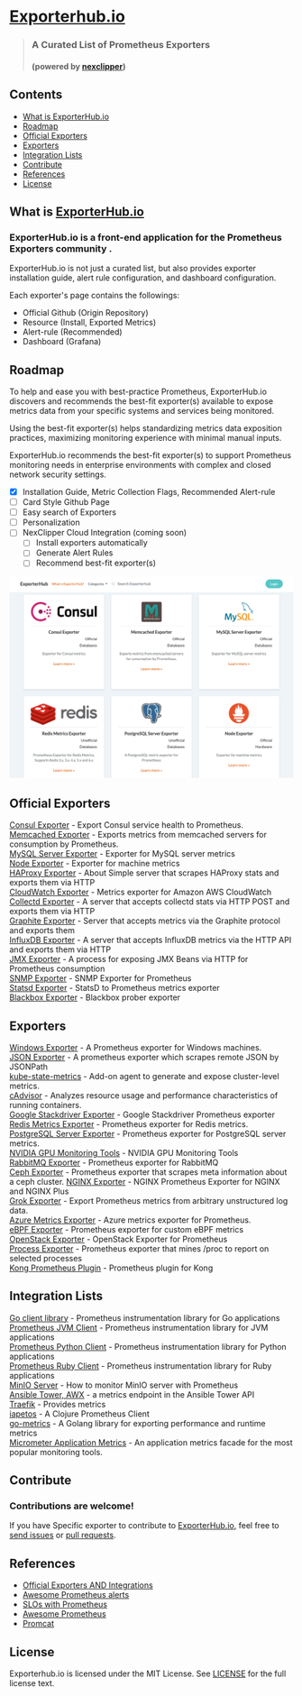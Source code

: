 # [Exporterhub.io](https://exporterhub.io/)
> ### A Curated List of Prometheus Exporters 
> #### (powered by [nexclipper](https://nexclipper.io))  

## Contents

- [What is ExporterHub.io](https://github.com/NexClipper/exporterhub.io#what-is-exporterhubio)
- [Roadmap](https://github.com/NexClipper/exporterhub.io#roadmap)
- [Official Exporters](https://github.com/NexClipper/exporterhub.io#official-exporters)
- [Exporters](https://github.com/NexClipper/exporterhub.io#exporters)
- [Integration Lists](https://github.com/NexClipper/exporterhub.io#integration-lists)
- [Contribute](https://github.com/NexClipper/exporterhub.io#contribute)
- [References](https://github.com/NexClipper/exporterhub.io#references)
- [License](https://github.com/NexClipper/exporterhub.io#license)

## What is [ExporterHub.io](https://exporterhub.io/)

### ExporterHub.io is a front-end application for the Prometheus Exporters community .

ExporterHub.io is not just a curated list, but also provides exporter installation guide, alert rule configuration, and dashboard configuration.

Each exporter's page contains the followings:

- Official Github (Origin Repository)
- Resource (Install, Exported Metrics)
- Alert-rule (Recommended)
- Dashboard (Grafana)


## Roadmap

To help and ease you with best-practice Prometheus, ExporterHub.io discovers and recommends the best-fit exporter(s) available to expose metrics data from your specific systems and services being monitored.

Using the best-fit exporter(s) helps standardizing metrics data exposition practices, maximizing monitoring experience with minimal manual inputs.

ExporterHub.io recommends the best-fit exporter(s) to support Prometheus monitoring needs in enterprise environments with complex and closed network security settings.


* [x] Installation Guide, Metric Collection Flags, Recommended Alert-rule
* [ ] Card Style Github Page
* [ ] Easy search of Exporters
* [ ] Personalization
* [ ] NexClipper Cloud Integration (coming soon)
  * [ ] Install exporters automatically
  * [ ] Generate Alert Rules
  * [ ] Recommend best-fit exporter(s)

![exporterhub](./media/exporterhub.png)

## Official Exporters

[Consul Exporter](https://github.com/NexClipper/exporterhub.io/blob/master/lists/consul/README.md) - Export Consul service health to Prometheus.  
[Memcached Exporter](https://github.com/NexClipper/exporterhub.io/blob/master/lists/memcached/README.md) - Exports metrics from memcached servers for consumption by Prometheus.   
[MySQL Server Exporter](https://github.com/NexClipper/exporterhub.io/blob/master/lists/mysql/README.md) - Exporter for MySQL server metrics   
[Node Exporter](https://github.com/NexClipper/exporterhub.io/blob/master/lists/node/README.md) - Exporter for machine metrics   
[HAProxy Exporter](https://github.com/NexClipper/exporterhub.io/blob/master/lists/haproxy/README.md) - About Simple server that scrapes HAProxy stats and exports them via HTTP   
[CloudWatch Exporter](https://github.com/prometheus/cloudwatch_exporter) - Metrics exporter for Amazon AWS CloudWatch   
[Collectd Exporter](https://github.com/prometheus/collectd_exporter) - A server that accepts collectd stats via HTTP POST and exports them via HTTP   
[Graphite Exporter](https://github.com/prometheus/graphite_exporter) - Server that accepts metrics via the Graphite protocol and exports them   
[InfluxDB Exporter](https://github.com/prometheus/influxdb_exporter) - A server that accepts InfluxDB metrics via the HTTP API and exports them via HTTP  
[JMX Exporter](https://github.com/prometheus/jmx_exporter) - A process for exposing JMX Beans via HTTP for Prometheus consumption   
[SNMP Exporter](https://github.com/prometheus/snmp_exporter) - SNMP Exporter for Prometheus   
[Statsd Exporter](https://github.com/prometheus/statsd_exporter) - StatsD to Prometheus metrics exporter   
[Blackbox Exporter](https://github.com/prometheus/blackbox_exporter) - Blackbox prober exporter   


## Exporters

[Windows Exporter](https://github.com/prometheus-community/windows_exporter) - A Prometheus exporter for Windows machines.    
[JSON Exporter](https://github.com/prometheus-community/json_exporter) - A prometheus exporter which scrapes remote JSON by JSONPath   
[kube-state-metrics](https://github.com/kubernetes/kube-state-metrics) - Add-on agent to generate and expose cluster-level metrics.    
[cAdvisor](https://github.com/google/cadvisor) - Analyzes resource usage and performance characteristics of running containers.   
[Google Stackdriver Exporter](https://github.com/prometheus-community/stackdriver_exporter) - Google Stackdriver Prometheus exporter   
[Redis Metrics Exporter](https://github.com/oliver006/redis_exporter) - Prometheus exporter for Redis metrics.   
[PostgreSQL Server Exporter](https://github.com/wrouesnel/postgres_exporter) - Prometheus exporter for PostgreSQL server metrics.   
[NVIDIA GPU Monitoring Tools](https://github.com/NVIDIA/gpu-monitoring-tools) - NVIDIA GPU Monitoring Tools   
[RabbitMQ Exporter](https://github.com/kbudde/rabbitmq_exporter) - Prometheus exporter for RabbitMQ     
[Ceph Exporter](https://github.com/digitalocean/ceph_exporter) - Prometheus exporter that scrapes meta information about a ceph cluster.
[NGINX Exporter](https://github.com/nginxinc/nginx-prometheus-exporter) - NGINX Prometheus Exporter for NGINX and NGINX Plus   
[Grok Exporter](https://github.com/fstab/grok_exporter) - Export Prometheus metrics from arbitrary unstructured log data.    
[Azure Metrics Exporter](https://github.com/RobustPerception/azure_metrics_exporter) - Azure metrics exporter for Prometheus.   
[eBPF Exporter](https://github.com/cloudflare/ebpf_exporter) - Prometheus exporter for custom eBPF metrics   
[OpenStack Exporter](https://github.com/openstack-exporter/openstack-exporter) - OpenStack Exporter for Prometheus    
[Process Exporter](https://github.com/ncabatoff/process-exporter) - Prometheus exporter that mines /proc to report on selected processes    
[Kong Prometheus Plugin](https://github.com/Kong/kong-plugin-prometheus) - Prometheus plugin for Kong    

## Integration Lists

[Go client library](https://github.com/prometheus/client_golang) - Prometheus instrumentation library for Go applications   
[Prometheus JVM Client](https://github.com/prometheus/client_java) - Prometheus instrumentation library for JVM applications   
[Prometheus Python Client](https://github.com/prometheus/client_python) - Prometheus instrumentation library for Python applications   
[Prometheus Ruby Client](https://github.com/prometheus/client_ruby) - Prometheus instrumentation library for Ruby applications   
[MinIO Server](https://github.com/minio/minio/blob/master/docs/metrics/prometheus/README.md) - How to monitor MinIO server with Prometheus   
[Ansible Tower, AWX](https://docs.ansible.com/ansible-tower/latest/html/administration/metrics.html) - a metrics endpoint in the Ansible Tower API   
[Traefik](https://github.com/containous/traefik) - Provides metrics   
[iapetos](https://github.com/clj-commons/iapetos) - A Clojure Prometheus Client   
[go-metrics](https://github.com/armon/go-metrics) - A Golang library for exporting performance and runtime metrics   
[Micrometer Application Metrics](https://micrometer.io/docs/registry/prometheus) - An application metrics facade for the most popular monitoring tools.   

## Contribute
### Contributions are welcome!   
If you have Specific exporter to contribute to [ExporterHub.io](https://exporterhub.io/), feel free to [send issues](https://github.com/NexClipper/exporterhub.io/issues) or [pull requests](https://github.com/NexClipper/exporterhub.io/pulls).  

## References
- [Official Exporters AND Integrations](https://prometheus.io/docs/instrumenting/exporters/)
- [Awesome Prometheus alerts](https://awesome-prometheus-alerts.grep.to/)
- [SLOs with Prometheus](https://promtools.dev/)
- [Awesome Prometheus](https://github.com/roaldnefs/awesome-prometheus)
- [Promcat](https://promcat.io/)


## License
Exporterhub.io is licensed under the MIT License. See [LICENSE](https://github.com/NexClipper/exporterhub.io/blob/master/LICENSE) for the full license text.